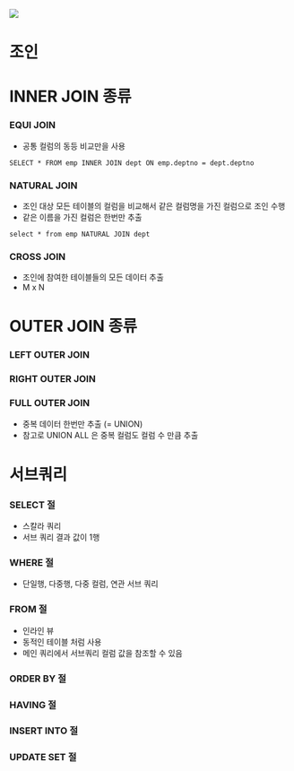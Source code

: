 ![](https://t1.daumcdn.net/cfile/tistory/2623B333576CC00037)


# 조인 

# INNER JOIN 종류
### EQUI JOIN
- 공통 컬럼의 동등 비교만을 사용 
```
SELECT * FROM emp INNER JOIN dept ON emp.deptno = dept.deptno
```
### NATURAL JOIN
- 조인 대상 모든 테이블의 컬럼을 비교해서 같은 컬럼명을 가진 컬럼으로 조인 수행
- 같은 이름을 가진 컬럼은 한번만 추출
```
select * from emp NATURAL JOIN dept
```
### CROSS JOIN
- 조인에 참여한 테이블들의 모든 데이터 추출
- M x N

# OUTER JOIN 종류
### LEFT OUTER JOIN
### RIGHT OUTER JOIN
### FULL OUTER JOIN 
- 중복 데이터 한번만 추출 (= UNION)
- 참고로 UNION ALL 은 중복 컬럼도 컬럼 수 만큼 추출

# 서브쿼리
### SELECT 절
- 스칼라 쿼리
- 서브 쿼리 결과 값이 1행
### WHERE 절
- 단일행, 다중행, 다중 컬럼, 연관 서브 쿼리
### FROM 절
- 인라인 뷰 
- 동적인 테이블 처럼 사용
- 메인 쿼리에서 서브쿼리 컬럼 값을 참조할 수 있음
### ORDER BY 절
### HAVING 절
### INSERT INTO 절
### UPDATE SET 절
